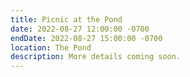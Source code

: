 ```yaml
---
title: Picnic at the Pond
date: 2022-08-27 12:00:00 -0700
endDate: 2022-08-27 15:00:00 -0700
location: The Pond
description: More details coming soon.
---
```

